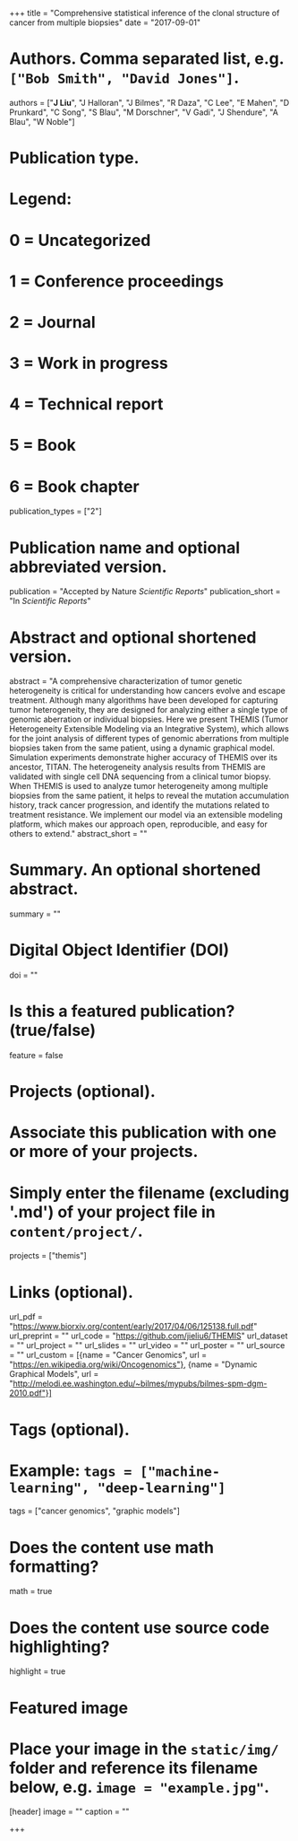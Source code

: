 +++
title = "Comprehensive statistical inference of the clonal structure of cancer from multiple biopsies"
date = "2017-09-01"

# Authors. Comma separated list, e.g. `["Bob Smith", "David Jones"]`.
authors = ["__J Liu__", "J Halloran", "J Bilmes", "R Daza", "C Lee", "E Mahen", "D Prunkard", "C Song", "S Blau", "M Dorschner", "V Gadi", "J Shendure", "A Blau", "W Noble"]

# Publication type.
# Legend:
# 0 = Uncategorized
# 1 = Conference proceedings
# 2 = Journal
# 3 = Work in progress
# 4 = Technical report
# 5 = Book
# 6 = Book chapter
publication_types = ["2"]

# Publication name and optional abbreviated version.
publication = "Accepted by Nature *Scientific Reports*"
publication_short = "In *Scientific Reports*"

# Abstract and optional shortened version.
abstract = "A comprehensive characterization of tumor genetic heterogeneity is critical for understanding how cancers evolve and escape treatment. Although many algorithms have been developed for capturing tumor heterogeneity, they are designed for analyzing either a single type of genomic aberration or individual biopsies. Here we present THEMIS (Tumor Heterogeneity Extensible Modeling via an Integrative System), which allows for the joint analysis of different types of genomic aberrations from multiple biopsies taken from the same patient, using a dynamic graphical model. Simulation experiments demonstrate higher accuracy of THEMIS over its ancestor, TITAN. The heterogeneity analysis results from THEMIS are validated with single cell DNA sequencing from a clinical tumor biopsy. When THEMIS is used to analyze tumor heterogeneity among multiple biopsies from the same patient, it helps to reveal the mutation accumulation history, track cancer progression, and identify the mutations related to treatment resistance. We implement our model via an extensible modeling platform, which makes our approach open, reproducible, and easy for others to extend."
abstract_short = ""

# Summary. An optional shortened abstract.
summary = ""

# Digital Object Identifier (DOI)
doi = ""

# Is this a featured publication? (true/false)
feature = false

# Projects (optional).
#   Associate this publication with one or more of your projects.
#   Simply enter the filename (excluding '.md') of your project file in `content/project/`.
projects = ["themis"]

# Links (optional).
url_pdf = "https://www.biorxiv.org/content/early/2017/04/06/125138.full.pdf"
url_preprint = ""
url_code = "https://github.com/jieliu6/THEMIS"
url_dataset = ""
url_project = ""
url_slides = ""
url_video = ""
url_poster = ""
url_source = ""
url_custom = [{name = "Cancer Genomics", url = "https://en.wikipedia.org/wiki/Oncogenomics"}, {name = "Dynamic Graphical Models", url = "http://melodi.ee.washington.edu/~bilmes/mypubs/bilmes-spm-dgm-2010.pdf"}]

# Tags (optional).
# Example: `tags = ["machine-learning", "deep-learning"]`
tags = ["cancer genomics", "graphic models"]

# Does the content use math formatting?
math = true

# Does the content use source code highlighting?
highlight = true

# Featured image
# Place your image in the `static/img/` folder and reference its filename below, e.g. `image = "example.jpg"`.
[header]
image = ""
caption = ""

+++



